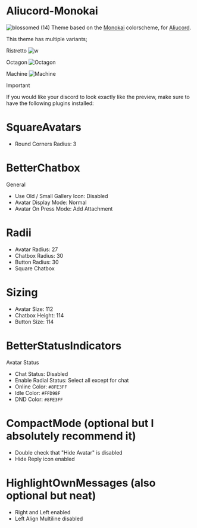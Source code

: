# Aliucord-Monokai
![blossomed (14)](https://github.com/rennpy/Aliucord-Monokai/assets/158360149/64f3bb61-921b-4ce0-bb80-52ddb612e04c)
Theme based on the [Monokai](https://monokai.pro) colorscheme, for [Aliucord](https://github.com/Aliucord).

This theme has multiple variants;

Ristretto
![w](https://github.com/rennpy/Aliucord-Monokai/assets/158360149/ceda4783-ffb6-4d35-a29e-88d9a72b7784)

Octagon
![Octagon](https://github.com/rennpy/Aliucord-Monokai/assets/158360149/65bfbe6e-0782-46be-9e23-62cd8b54b531)

Machine
![Machine](https://github.com/rennpy/Aliucord-Monokai/assets/158360149/e3898856-efaa-449d-a101-541de7ffc072)

> [!IMPORTANT]
> If you would like your discord to look exactly like the preview, make sure to have the following plugins installed:

# SquareAvatars
- Round Corners Radius: 3

# BetterChatbox
General

- Use Old / Small Gallery Icon: Disabled
- Avatar Display Mode: Normal
- Avatar On Press Mode: Add Attachment
# Radii

- Avatar Radius: 27
- Chatbox Radius: 30
- Button Radius: 30
- Square Chatbox
# Sizing

- Avatar Size: 112
- Chatbox Height: 114
- Button Size: 114

# BetterStatusIndicators
Avatar Status
- Chat Status: Disabled
- Enable Radial Status: Select all except for chat
- Online Color: ```#8FE3FF```
- Idle Color: ```#FFD98F```
- DND Color: ```#8FE3FF```

# CompactMode (optional but I absolutely recommend it)
- Double check that "Hide Avatar" is disabled
- Hide Reply icon enabled

# HighlightOwnMessages (also optional but neat)
- Right and Left enabled
- Left Align Multiline disabled
